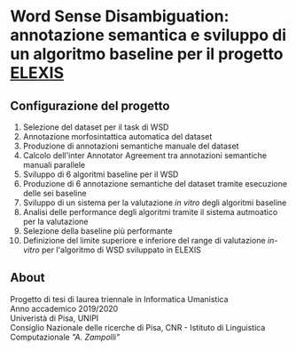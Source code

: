 Word Sense Disambiguation: annotazione semantica e sviluppo di un algoritmo baseline per il progetto [ELEXIS](http://elex.is)
=====

Configurazione del progetto
-----
1. Selezione del dataset per il task di WSD 
2. Annotazione morfosintattica automatica del dataset
3. Produzione di annotazioni semantiche manuale del dataset
4. Calcolo dell'inter Annotator Agreement tra annotazioni semantiche manuali parallele
5. Sviluppo di 6 algoritmi baseline per il WSD
6. Produzione di 6 annotazione semantiche del dataset tramite esecuzione delle sei baseline
7. Sviluppo di un sistema per la valutazione _in vitro_ degli algoritmi baseline
8. Analisi delle performance degli algoritmi tramite il sistema autmoatico per la valutazione
9. Selezione della baseline più performante
10. Definizione del limite superiore e inferiore del range di valutazione _in-vitro_ per l'algoritmo di WSD sviluppato in ELEXIS

About
------
Progetto di tesi di laurea triennale in Informatica Umanistica  
Anno accademico 2019/2020  
Univeristà di Pisa, UNIPI  
Consiglio Nazionale delle ricerche di Pisa, CNR - Istituto di Linguistica Computazionale _"A. Zampolli"_
